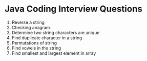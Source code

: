 # Java Coding Interview Questions

1. Reverse a string
2. Checking anagram
3. Determine two string characters are unique
4. Find duplicate character in a string
5. Permutations of string
6. Find vowels in the string
7. Find smallest and largest element in array

